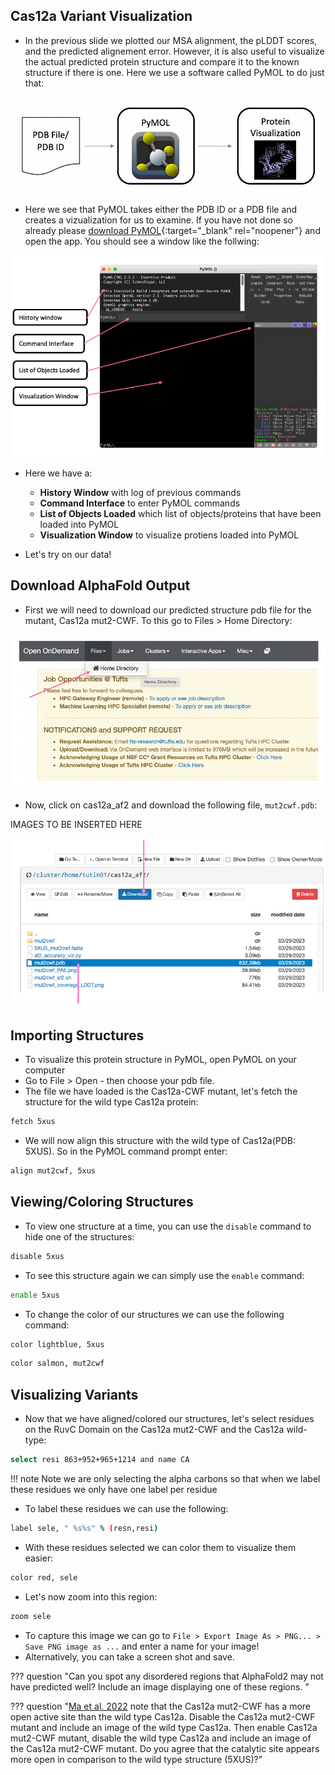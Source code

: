 ## Cas12a Variant Visualization

- In the previous slide we plotted our MSA alignment, the pLDDT scores, and the predicted alignement error. However, it is also useful to visualize the actual predicted protein structure and compare it to the known structure if there is one. Here we use a software called PyMOL to do just that:

![](images/pymolOverview.png)

- Here we see that PyMOL takes either the PDB ID or a PDB file and creates a vizualization for us to examine. If you have not done so already please [download PyMOL](https://access.tufts.edu/pymol){:target="_blank" rel="noopener"} and open the app. You should see a window like the follwing:

![](images/pymolSession.png)

- Here we have a:
  - **History Window** with log of previous commands
  - **Command Interface** to enter PyMOL commands
  - **List of Objects Loaded** which list of objects/proteins that have been loaded into PyMOL
  - **Visualization Window** to visualize protiens loaded into PyMOL

- Let's try on our data!

## Download AlphaFold Output

- First we will need to download our predicted structure pdb file for the mutant, Cas12a mut2-CWF. To this go to Files > Home Directory:

![](images/homeDir.png)

- Now, click on cas12a_af2 and download the following file, `mut2cwf.pdb`:

IMAGES TO BE INSERTED HERE

![](images/pdb_file_to_choose.png)

## Importing Structures

- To visualize this protein structure in PyMOL, open PyMOL on your computer
- Go to File > Open - then choose your pdb file.
- The file we have loaded is the Cas12a-CWF mutant, let's fetch the structure for the wild type Cas12a protein:

```bash
fetch 5xus
```

- We will now align this structure with the wild type of Cas12a(PDB: 5XUS). So in the PyMOL command prompt enter:

```bash
align mut2cwf, 5xus
```

## Viewing/Coloring Structures

- To view one structure at a time, you can use the `disable` command to hide one of the structures:

```bash
disable 5xus
```

- To see this structure again we can simply use the `enable` command:

```bash
enable 5xus
```

- To change the color of our structures we can use the following command:

```bash
color lightblue, 5xus
```

```bash
color salmon, mut2cwf
```

## Visualizing Variants

- Now that we have aligned/colored our structures, let's select residues on the RuvC Domain on the Cas12a mut2-CWF and the Cas12a wild-type:

```bash
select resi 863+952+965+1214 and name CA
```

!!! note 
    Note we are only selecting the alpha carbons so that when we label these residues we only have one label per residue

- To label these residues we can use the following:

```bash
label sele, " %s%s" % (resn,resi)
```

- With these residues selected we can color them to visualize them easier:

```bash
color red, sele
```

- Let's now zoom into this region:

```bash
zoom sele
```

- To capture this image we can go to `File > Export Image As > PNG... > Save PNG image as ...` and enter a name for your image!
- Alternatively, you can take a screen shot and save.


??? question "Can you spot any disordered regions that AlphaFold2 may not have predicted well? Include an image displaying one of these regions. "

??? question "[Ma et al. 2022](https://www.ncbi.nlm.nih.gov/pmc/articles/PMC9825149/) note that the Cas12a mut2-CWF has a more open active site than the wild type Cas12a. Disable the Cas12a mut2-CWF mutant and include an image of the wild type Cas12a. Then enable Cas12a mut2-CWF mutant, disable the wild type Cas12a and include an image of the Cas12a mut2-CWF mutant. Do you agree that the catalytic site appears more open in comparison to the wild type structure (5XUS)?"

